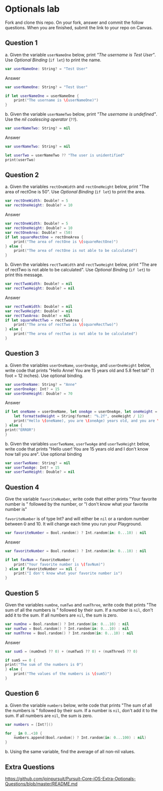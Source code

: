 # Optionals lab

Fork and clone this repo. On your fork, answer and commit the follow questions. When you are finished, submit the link to your repo on Canvas.


## Question 1

a. Given the variable `userNameOne` below, print *"The username is Test User"*.  Use *Optional Binding* (`if let`) to print the name.

```swift
var userNameOne: String? = "Test User"
```
Answer
```swift
var userNameOne: String? = "Test User"

if let userNameOne = userNameOne {
    print("The username is \(userNameOne)")
}

```

b. Given the variable `userNameTwo` below, print *"The username is undefined"*.  Use the *nil coalescing operator* (`??`).

```swift
var userNameTwo: String? = nil
```
Answer
```swift
var userNameTwo: String? = nil

let userTwo = userNameTwo ?? "The user is unidentified"
print(userTwo)
```

## Question 2

a. Given the variables `rectOneWidth` and `rectOneHeight` below, print "The area of rectOne is 50".  Use *Optional Binding* (`if let`) to print the area.

```swift
var rectOneWidth: Double? = 5
var rectOneHeight: Double? = 10
```
Answer
```swift
var rectOneWidth: Double? = 5
var rectOneHeight: Double? = 10
var rectOneArea: Double? = (50)
if let squareRectOne = rectOneArea {
    print("The area of rectOne is \(squareRectOne)")
} else {
    print("The area of rectOne is not able to be calculated")
}
```
b. Given the variables `rectTwoWidth` and `rectTwoHeight` below, print "The are of rectTwo is not able to be calculated".  Use *Optional Binding* (`if let`) to print this message.

```swift
var rectTwoWidth: Double? = nil
var rectTwoHeight: Double? = nil
```
Answer
```swift
var rectTwoWidth: Double? = nil
var recTwoHeight: Double? = nil
var rectTwoArea: Double? = nil
if let squareRectTwo = rectTwoArea {
    print("The area of rectTwo is \(squareRectTwo)")
} else {
    print("The area of rectTwo is not able to be calculated")
}
```
## Question 3

a. Given the variables `userOneName`, `userOneAge`, and `userOneHeight` below, write code that prints "Hello Anne!  You are 15 years old and 5.8 feet tall" (1 foot = 12 inches).  Use optional binding.


```swift
var userOneName: String? = "Anne"
var userOneAge: Int? = 15
var userOneHeight: Double? = 70
```
Answer
```swift
if let oneName = userOneName, let oneAge = userOneAge, let oneHeight = userOneHeight {
    let formattedHeight = String(format: "%.2f", oneHeight / 12)
    print("Hello \(oneName), you are \(oneAge) years old, and you are \(formattedHeight)) feet tall.")
} else {
print("ERROR")
}
```

b. Given the variables `userTwoName`, `userTwoAge` and `userTwoHeight` below, write code that prints "Hello user!  You are 15 years old and I don't know how tall you are".  Use optional binding

```swift
var userTwoName: String? = nil
var userTwoAge: Int? = 15
var userTwoHeight: Double? = nil
```


## Question 4

Give the variable `favoriteNumber`, write code that either prints "Your favorite number is " followed by the number, or "I don't know what your favorite number is"

`favoriteNumber` is of type Int? and will either be `nil` or a random number between 0 and 10.  It will change each time you run your Playground.

```swift
var favoriteNumber = Bool.random() ? Int.random(in: 0...10) : nil
```
Answer
```swift
var favoriteNumber = Bool.random() ? Int.random(in: 0...10) : nil

if let favNum = favoriteNumber {
    print("Your favorite number is \(favNum)")
} else if favoriteNumber == nil {
    print("I don't know what your favorite number is")
}
```


## Question 5

Given the variables `numOne`, `numTwo` and `numThree`, write code that prints "The sum of all the numbers is " followed by their sum.  If a number is `nil`, don't add it to the sum.  If all numbers are `nil`, the sum is zero.

```swift
var numOne = Bool.random() ? Int.random(in: 0...10) : nil
var numTwo = Bool.random() ? Int.random(in: 0...10) : nil
var numThree = Bool.random() ? Int.random(in: 0...10) : nil
```
Answer
```swift
var sum5 = (numOne5 ?? 0) + (numTwo5 ?? 0) + (numThree5 ?? 0)

if sum5 == 0 {
print("The sum of the numbers is 0")
} else {
    print("The values of the numbers is \(sum5)")
}
```
## Question 6

a. Given the variable `numbers` below, write code that prints "The sum of all the numbers is " followed by their sum.  If a number is `nil`, don't add it to the sum.  If all numbers are `nil`, the sum is zero.

```swift
var numbers = [Int?]()

for _ in 0..<10 {
    numbers.append(Bool.random() ? Int.random(in: 0...100) : nil)
}
```

b. Using the same variable, find the average of all non-nil values.

## Extra Questions

https://github.com/joinpursuit/Pursuit-Core-iOS-Extra-Optionals-Questions/blob/master/README.md
